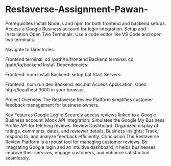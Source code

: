 # Restaverse-Assignment-Pawan-

Prerequisites
Install Node.js and npm for both frontend and backend setups.
Access a Google Business account for login integration.
Setup and Installation
Open Two Terminals: Use a code editor like VS Code and open two terminals.

Navigate to Directories:

Frontend terminal: cd /path/to/frontend
Backend terminal: cd /path/to/backend
Install Dependencies:

Frontend: npm install
Backend: setup.bat
Start Servers:

Frontend: npm run dev
Backend: exc.bat
Access Application: Open http://localhost:3000 in your browser.

Project Overview
The Restaverse Review Platform simplifies customer feedback management for business owners.

Key Features
Google Login: Securely access reviews linked to a Google Business account.
Mock API Integration: Simulates the Google My Business Profile API for fetching reviews.
Review Dashboard: Organized display of ratings, comments, dates, and reviewer details.
Business Insights: Track, respond to, and analyze feedback efficiently.
Conclusion
The Restaverse Review Platform is a robust tool for managing customer reviews. By integrating Google login and an intuitive dashboard, it helps businesses improve their services, engage customers, and enhance satisfaction seamlessly.





